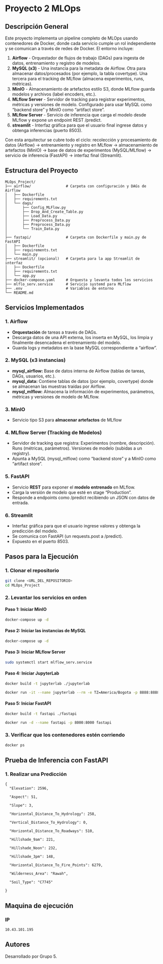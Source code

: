 
# Proyecto 2 MLOps

## Descripción General
Este proyecto implementa un pipeline completo de MLOps usando contenedores de Docker, donde cada servicio cumple un rol independiente y se comunican a través de redes de Docker. El entorno incluye:

1. **Airflow** - Orquestador de flujos de trabajo (DAGs) para ingesta de datos, entrenamiento y registro de modelos.
2. **MySQL (x3)** - Una instancia para la metadata de Airflow. Otra para almacenar datos/procesados (por ejemplo, la tabla covertype). Una tercera para el tracking de MLflow (almacena experimentos, runs, métricas).
3. **MinIO** - Almacenamiento de artefactos estilo S3, donde MLflow guarda modelos y archivos (label encoders, etc.).
4. **MLflow Server** - Servidor de tracking para registrar experimentos, métricas y versiones de modelo. Configurado para usar MySQL como “backend store” y MinIO como “artifact store”. 
5. **MLflow Server** - Servicio de inferencia que carga el modelo desde MLflow y expone un endpoint REST /predict.
6. **streamlit** - Interfaz gráfica para que el usuario final ingrese datos y obtenga inferencias (puerto 8503).

Con esta arquitectur se cubre todo el ciclo: recolección y procesamiento de datos (Airflow) → entrenamiento y registro en MLflow → almacenamiento de artefactos (MinIO) → base de datos de experimentos (MySQL/MLflow) → servicio de inferencia (FastAPI) → interfaz final (Streamlit).

## Estructura del Proyecto

```
MLOps_Project/
├── airflow/                # Carpeta con configuración y DAGs de Airflow
│   ├── Dockerfile
│   ├── requirements.txt
│   └── dags/
│       ├── Config_MLFlow.py
│       ├── Drop_And_Create_Table.py
│       ├── Load_Data.py
│       ├── Preprocess_Data.py
│       ├── Preprocess_Data.py
│       └── Train_Data.py
│        
├── fastapi/                # Carpeta con Dockerfile y main.py de FastAPI
│   ├── Dockerfile
│   ├── requirements.txt
│   └── main.py
├── streamlit/ (opcional)   # Carpeta para la app Streamlit de interfaz
│   ├── Dockerfile
│   ├── requirements.txt
│   └── app.py
├── docker-compose.yaml     # Orquesta y levanta todos los servicios
├── mlflo_serv.service      # Servicio systemd para MLflow 
├── .env                    # Variables de entorno 
└── README.md   
```

## Servicios Implementados

### 1. Airflow
- **Orquestación** de tareas a través de DAGs.
- Descarga datos de una API externa, los inserta en MySQL, los limpia y finalmente desencadena el entrenamiento del modelo.
- Guarda logs y metadatos en la base MySQL correspondiente a “airflow”.

### 2. MySQL (x3 instancias)
- **mysql_airflow:** Base de datos interna de Airflow (tablas de tareas, DAGs, usuarios, etc.).
- **mysql_data:** Contiene tablas de datos (por ejemplo, covertype) donde se almacenan las muestras traídas por Airflow.
- **mysql_mlflow:** Almacena la información de experimentos, parámetros, métricas y versiones de modelo de MLflow.

### 3. MinIO 
- Servicio tipo S3 para **almacenar artefactos** de MLflow

### 4. MLflow Server (Tracking de Modelos)
- Servidor de tracking que registra: Experimentos (nombre, descripción). Runs (métricas, parámetros). Versiones de modelo (subidas a un registry). 
- Apunta a MySQL (mysql_mlflow) como “backend store” y a MinIO como “artifact store”.

### 5. FastAPI
- Servicio **REST** para exponer el **modelo entrenado** en MLflow.
- Carga la versión de modelo que esté en stage “Production”.
- Responde a endpoints como /predict recibiendo un JSON con datos de entrada.

### 6. Streamlit
- Interfaz gráfica para que el usuario ingrese valores y obtenga la predicción del modelo.
- Se comunica con FastAPI (un requests.post a /predict).
- Expuesto en el puerto 8503.

## Pasos para la Ejecución

### 1. Clonar el repositorio
```bash
git clone <URL_DEL_REPOSITORIO>
cd MLOps_Project
```

### 2. Levantar los servicios en orden

#### **Paso 1: Iniciar MinIO**
```bash
docker-compose up -d
```

#### **Paso 2: Iniciar las instancias de MySQL**
```bash
docker-compose up -d 
```

#### **Paso 3: Iniciar MLflow Server**
```bash
sudo systemctl start mlflow_serv.service
```

#### **Paso 4: Iniciar JupyterLab**
```bash
docker build -t jupyterlab ./jupyterlab

docker run -it --name jupyterlab --rm -e TZ=America/Bogota -p 8888:8888 -v $PWD:/work jupyterlab:latest
```

#### **Paso 5: Iniciar FastAPI**
```bash
docker build -t fastapi ./fastapi

docker run -d --name fastapi -p 8000:8000 fastapi
```

### 3. Verificar que los contenedores estén corriendo
```bash
docker ps
```

## Prueba de Inferencia con FastAPI

### 1. Realizar una Predicción
```
{
  "Elevation": 2596,

  "Aspect": 51,

  "Slope": 3,

  "Horizontal_Distance_To_Hydrology": 258,

  "Vertical_Distance_To_Hydrology": 0,

  "Horizontal_Distance_To_Roadways": 510,

  "Hillshade_9am": 221,

  "Hillshade_Noon": 232,

  "Hillshade_3pm": 148,

  "Horizontal_Distance_To_Fire_Points": 6279,

  "Wilderness_Area": "Rawah",

  "Soil_Type": "C7745"

}
```

## Maquina de ejecución

### IP
```
10.43.101.195

```
## Autores
Desarrollado por Grupo 5.

